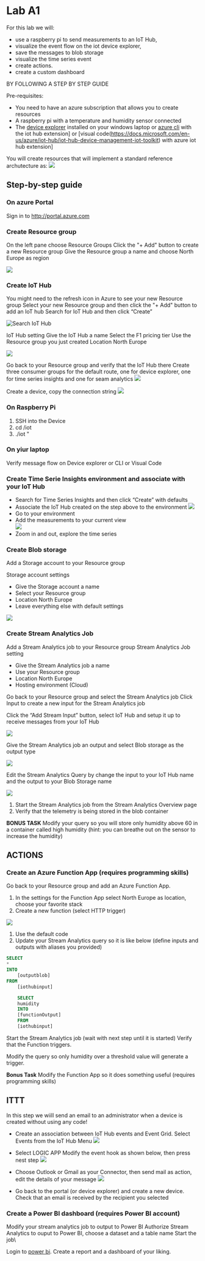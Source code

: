 ﻿
# Lab A1
For this lab we will:
* use a raspberry pi to send measurements to an IoT Hub, 
* visualize the event flow on the iot device explorer, 
* save the messages to blob storage 
* visualize the time series event 
* create actions.
* create a custom dashboard

BY FOLLOWING A STEP BY STEP GUIDE

Pre-requisites:
* You need to have an azure subscription that allows you to create resources
* A raspberry pi with a temperature and humidity sensor connected
* The [device explorer](https://github.com/Azure/azure-iot-sdk-csharp/tree/master/tools/DeviceExplorer) installed on your windows laptop or [azure cli](https://marketplace.visualstudio.com/items?itemName=vsciot-vscode.azure-iot-toolkit) with the iot hub extension] or [visual code(https://docs.microsoft.com/en-us/azure/iot-hub/iot-hub-device-management-iot-toolkit) with azure iot hub extension]



You will create resources that will implement a standard reference archutecture as:
![](images/architecture.png )

## Step-by-step guide

### On azure Portal

Sign in to <http://portal.azure.com>

### Create Resource group
On the left pane choose Resource Groups
Click the "+ Add" button to create a new Resource group
Give the Resource group a name and choose North Europe as region

![](images/Create_resourcegroup.PNG)

### Create IoT Hub
You might need to the refresh icon in Azure to see your new Resource group
Select your new Resource group and then click the "+ Add" button to add an IoT hub
Search for IoT Hub and then click “Create”

![](images/Search_IotHub.PNG "Search IoT Hub")

IoT Hub setting
Give the IoT Hub a name 
Select the F1 pricing tier
Use the Resource group you just created
Location North Europe

![](images/Create_IotHub.PNG)
 
Go back to your Resource group and verify that the IoT Hub there
Create three consumer groups for the default route, one for device explorer, one for time series insights and one for seam analytics
![](images/consumergroups.PNG)  

Create a device, copy the connection string
![](images/createdev.PNG)


### On Raspberry Pi
1. SSH into the Device
2. cd /iot
3. ./iot "<CONNECTION STRING>
   

### On yiur laptop 
Verify message flow on Device explorer or CLI or Visual Code


### Create Time Serie Insights environment and associate with your IoT Hub
* Search for Time Series Insights and then click “Create” with defaults
* Associate the IoT Hub created on the step above to the environment
![](images/create_TSI.PNG)
* Go to your environment
* Add the measurements to your current view  
![](images/add_meas.PNG)
* Zoom in and out, explore the time series

### Create Blob storage
Add a Storage account to your Resource group
 
Storage account settings 
* Give the Storage account a name
* Select your Resource group
* Location North Europe
* Leave everything else with default settings

![](images/Create_StorageAccount.PNG)

### Create Stream Analytics Job

Add a Stream Analytics job to your Resource group
Stream Analytics Job setting
* Give the Stream Analytics job a name
* Use your Resource group
* Location North Europe
* Hosting environment (Cloud)
 
Go back to your Resource group and select the Stream Analytics job
Click Input to create a new input for the Stream Analytics job
 
Click the “Add Stream Input” button, select IoT Hub and setup it up to receive messages from your IoT Hub

![](images/StreamAnalytics_CreateInput.PNG)

Give the Stream Analytics job an output and select Blob storage as the output type

![](images/StreamAnalytics_SetupBlobStorage.PNG)
 
Edit the Stream Analytics Query by change the input to your IoT Hub name and the output to your Blob Storage name

![](images/StreamAnalytics_Query1.PNG)
 
1. Start the Stream Analytics job from the Stream Analytics Overview page
2. Verify that the telemetry is being stored in the blob container

**BONUS TASK**
Modify your query so you will store only humidity above 60 in a container called high humidity (hint: you can breathe out on the sensor to increase the humidity)  

## ACTIONS

### Create an Azure Function App (requires programming skills)
Go back to your Resource group and add an Azure Function App.
 
1. In the settings for the Function App select North Europe as location, choose your favorite stack
2. Create a new function (select HTTP trigger)

![](images/Create_NewFunction.PNG)

1. Use the default code
2. Update your Stream Analytics query so it is like below (define inputs and outputs with aliases you provided)

```sql
SELECT
*
INTO
    [outputblob]
FROM
    [iothubinput]

    SELECT 
    humidity
    INTO
    [functionOutput]
    FROM 
    [iothubinput]

```


Start the Stream Analytics job (wait with next step until it is started)
Verify that the Function triggers.

Modify the query so only humidity over a threshold value will generate a trigger.

**Bonus Task** Modify the Function App so it does something useful (requires programming skills)

## ITTT
In this step we wiill send an email to an administrator when a device is created without using any code!

* Create an association between IoT Hub events and Event Grid. Select Events from the IoT Hub Menu 
  ![](images/logicapp.PNG)  
  
* Select LOGIC APP
Modify the event hook as shown below, then press nest step
  ![](images/logicapp2.PNG)  

* Choose Outlook or Gmail as your Connector, then send mail as action, edit the details of your message
  ![](images/logicapp3.PNG)  

* Go back to the portal (or device explorer) and create a new device. Check that an email is received by the recipient you selected 


### Create a Power BI dashboard (requires Power BI account)

Modify your stream analytics job to output to Power BI
Authorize Stream Analytics to ouput to Power BI, choose a dataset and a table name
Start the job\



Login to [power bi](http://powerbi.com).
Create a report and a dashboard of your liking.

